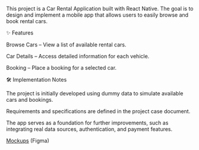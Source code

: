 This project is a Car Rental Application built with React Native. The goal is to design and implement a mobile app that allows users to easily browse and book rental cars.

✨ Features

Browse Cars – View a list of available rental cars.

Car Details – Access detailed information for each vehicle.

Booking – Place a booking for a selected car.

🛠 Implementation Notes

The project is initially developed using dummy data to simulate available cars and bookings.

Requirements and specifications are defined in the project case document.

The app serves as a foundation for further improvements, such as integrating real data sources, authentication, and payment features.

[Mockups](https://www.figma.com/design/ku5hI8LkPLhGZFfdAEF3rh/GoLess?node-id=0-1&t=SXruxAwPU9OVqbrP-1) (Figma)
